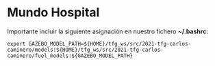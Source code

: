 # Mundo Hospital
Importante incluir la siguiente asignación en nuestro fichero **~/.bashrc**:
~~~
export GAZEBO_MODEL_PATH=${HOME}/tfg_ws/src/2021-tfg-carlos-caminero/models:${HOME}/tfg_ws/src/2021-tfg-carlos-caminero/fuel_models:${GAZEBO_MODEL_PATH}
~~~
